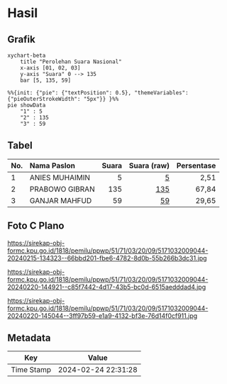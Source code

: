 # Hasil

## Grafik

```mermaid
xychart-beta
    title "Perolehan Suara Nasional"
    x-axis [01, 02, 03]
    y-axis "Suara" 0 --> 135
    bar [5, 135, 59]
```

```mermaid
%%{init: {"pie": {"textPosition": 0.5}, "themeVariables": {"pieOuterStrokeWidth": "5px"}} }%%
pie showData
    "1" : 5
    "2" : 135
    "3" : 59
```

## Tabel

| No. | Nama Paslon    | Suara | Suara (raw) | Persentase |
|:--- |:-------------- | -----:| -----------:| ----------:|
| 1   | ANIES MUHAIMIN | 5     | [5][p-1]    | 2,51       |
| 2   | PRABOWO GIBRAN | 135   | [135][p-2]  | 67,84      |
| 3   | GANJAR MAHFUD  | 59    | [59][p-3]   | 29,65      |


[p-1]: https://github.com/gigit-pemilu/pemilu-2024/blob/main/pilpres/hitung-suara/sub/51-bali/sub/71-kota-denpasar/sub/03-denpasar-barat/sub/2009-tegal-kertha/sub/044-tps/sub/paslon-1.txt
[p-2]: https://github.com/gigit-pemilu/pemilu-2024/blob/main/pilpres/hitung-suara/sub/51-bali/sub/71-kota-denpasar/sub/03-denpasar-barat/sub/2009-tegal-kertha/sub/044-tps/sub/paslon-2.txt
[p-3]: https://github.com/gigit-pemilu/pemilu-2024/blob/main/pilpres/hitung-suara/sub/51-bali/sub/71-kota-denpasar/sub/03-denpasar-barat/sub/2009-tegal-kertha/sub/044-tps/sub/paslon-3.txt

## Foto C Plano

https://sirekap-obj-formc.kpu.go.id/1818/pemilu/ppwp/51/71/03/20/09/5171032009044-20240215-134323--66bbd201-fbe6-4782-8d0b-55b266b3dc31.jpg

https://sirekap-obj-formc.kpu.go.id/1818/pemilu/ppwp/51/71/03/20/09/5171032009044-20240220-144921--c85f7442-4d17-43b5-bc0d-6515aedddad4.jpg

https://sirekap-obj-formc.kpu.go.id/1818/pemilu/ppwp/51/71/03/20/09/5171032009044-20240220-145044--3ff97b59-e1a9-4132-bf3e-76d14f0cf911.jpg


## Metadata

| Key        | Value               |
| ---------- | ------------------- |
| Time Stamp | 2024-02-24 22:31:28 |



